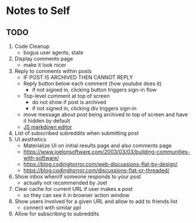 # Notes to Self
## TODO
1. Code Cleanup
    - bogus user agents, state
1. Display comments page
    - make it look nicer
1. Reply to comments within posts
    - IF POST IS ARCHIVED THEN CANNOT REPLY
    - Reply button below each comment (how youtube does it)
        - if not signed in, clicking button triggers sign-in flow
    - Top-level comment at top of screen
        - do not show if post is archived
        - if not signed in, clicking div triggers sign-in
    - move message about post being archived to top of screen and have it hidden by default
    - [JS markdown editor](https://simplemde.com/)
1. List of subscribed subreddits when submitting post
1. UI aesthetics
    - Materialize UI on initial results page and also comments page
    - https://www.joelonsoftware.com/2003/03/03/building-communities-with-software/
    - https://blog.codinghorror.com/web-discussions-flat-by-design/
    - https://blog.codinghorror.com/discussions-flat-or-threaded/
1. Show inbox when/if someone responds to your post
    - actually not recommended by Joel
1. Clear cache for current URL if user makes a post
    - so they can see it in browser action window
1. Show users involved for a given URL and allow to add to friends list
    - connect with similar ppl
1. Allow for subscribing to subreddits
